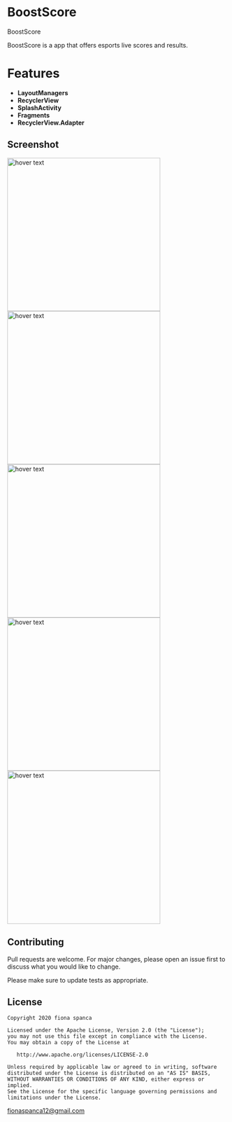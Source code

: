 # BoostScore
BoostScore

BoostScore is a app that offers esports live scores and results.

# Features 

 * **LayoutManagers**
 * **RecyclerView**
 * **SplashActivity**
 * **Fragments**
 * **RecyclerView.Adapter**  


Screenshot
--------------------------

<img src="https://user-images.githubusercontent.com/69512672/89970387-0908e780-dc59-11ea-839d-6d73020f74b9.jpg" width="350" title="hover text">
<img src="https://user-images.githubusercontent.com/69512672/89970388-0a3a1480-dc59-11ea-9e39-a19ebcf5c2b2.jpg" width="350" title="hover text">
<img src="https://user-images.githubusercontent.com/69512672/89970390-0a3a1480-dc59-11ea-9909-d16763a65712.jpg" width="350" title="hover text">
<img src="https://user-images.githubusercontent.com/69512672/89970391-0ad2ab00-dc59-11ea-85ee-35c6aa07bb79.jpg" width="350" title="hover text">
<img src="https://user-images.githubusercontent.com/69512672/89970393-0ad2ab00-dc59-11ea-8881-b2bf030d7e68.jpg" width="350" title="hover text">




## Contributing
Pull requests are welcome. For major changes, please open an issue first to discuss what you would like to change.

Please make sure to update tests as appropriate.

License
-------

    Copyright 2020 fiona spanca

    Licensed under the Apache License, Version 2.0 (the "License");
    you may not use this file except in compliance with the License.
    You may obtain a copy of the License at

       http://www.apache.org/licenses/LICENSE-2.0

    Unless required by applicable law or agreed to in writing, software
    distributed under the License is distributed on an "AS IS" BASIS,
    WITHOUT WARRANTIES OR CONDITIONS OF ANY KIND, either express or implied.
    See the License for the specific language governing permissions and
    limitations under the License.
<fionaspanca12@gmail.com>
